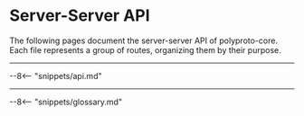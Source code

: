 # Server-Server API

The following pages document the server-server API of polyproto-core. Each file represents a group
of routes, organizing them by their purpose.

---

--8<-- "snippets/api.md"

---

--8<-- "snippets/glossary.md"
